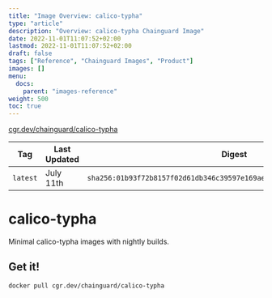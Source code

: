 ```yaml
---
title: "Image Overview: calico-typha"
type: "article"
description: "Overview: calico-typha Chainguard Image"
date: 2022-11-01T11:07:52+02:00
lastmod: 2022-11-01T11:07:52+02:00
draft: false
tags: ["Reference", "Chainguard Images", "Product"]
images: []
menu:
  docs:
    parent: "images-reference"
weight: 500
toc: true
---
```


[cgr.dev/chainguard/calico-typha](https://github.com/chainguard-images/images/tree/main/images/calico-typha)

| Tag      | Last Updated | Digest                                                                    |
|----------|--------------|---------------------------------------------------------------------------|
| `latest` | July 11th    | `sha256:01b93f72b8157f02d61db346c39597e169aee75770954759daa7c552dbe52204` |

# calico-typha

Minimal calico-typha images with nightly builds.

## Get it!

```shell
docker pull cgr.dev/chainguard/calico-typha
```
